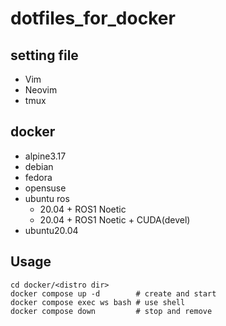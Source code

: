 # dotfiles_for_docker
## setting file
- Vim
- Neovim
- tmux
## docker
- alpine3.17
- debian
- fedora
- opensuse
- ubuntu ros
  - 20.04 + ROS1 Noetic
  - 20.04 + ROS1 Noetic + CUDA(devel)
- ubuntu20.04
## Usage
```
cd docker/<distro dir>
docker compose up -d        # create and start
docker compose exec ws bash # use shell
docker compose down         # stop and remove
```
